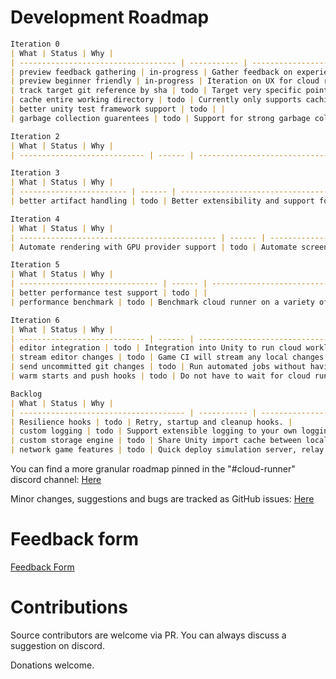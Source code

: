 # Development Roadmap

```md
Iteration 0
| What | Status | Why |
| ----------------------------------- | ----------- | ------------------------------------------------------------- |
| preview feedback gathering | in-progress | Gather feedback on experience using cloud runner. |
| preview beginner friendly | in-progress | Iteration on UX for cloud runner APIs and usability. |
| track target git reference by sha | todo | Target very specific points in git history. |
| cache entire working directory | todo | Currently only supports caching LFS and Unity Library folder. |
| better unity test framework support | todo | |
| garbage collection guarentees | todo | Support for strong garbage collection guarentees. |

Iteration 2
| What | Status | Why |
| ---------------------------- | ------ | ------------------------------------------------------------------- |

Iteration 3
| What | Status | Why |
| ------------------------ | ------ | ------------------------------------------------------- |
| better artifact handling | todo | Better extensibility and support for artifact handling. |

Iteration 4
| What | Status | Why |
| -------------------------------------------- | ------ | ------------------------------------------------------- |
| Automate rendering with GPU provider support | todo | Automate screenshots, video and remote control clients. |

Iteration 5
| What | Status | Why |
| ------------------------------- | ------ | ----------------------------------------------------- |
| better performance test support | todo | |
| performance benchmark | todo | Benchmark cloud runner on a variety of project sizes. |

Iteration 6
| What | Status | Why |
| ---------------------------- | ------ | ------------------------------------------------------------------- |
| editor integration | todo | Integration into Unity to run cloud workloads. |
| stream editor changes | todo | Game CI will stream any local changes to a build machine. |
| send uncommitted git changes | todo | Run automated jobs without having to commit, discover errors early. |
| warm starts and push hooks | todo | Do not have to wait for cloud runner to spin up a new machine. |

Backlog
| What | Status | Why |
| ------------------------------------- | ----------- | ------------------------------------------------------------------- |
| Resilience hooks | todo | Retry, startup and cleanup hooks. |
| custom logging | todo | Support extensible logging to your own loggin service. |
| custom storage engine | todo | Share Unity import cache between local and runners. |
| network game features | todo | Quick deploy simulation server, relay or headless client. |
```

You can find a more granular roadmap pinned in the "#cloud-runner" discord channel:
[Here](https://discord.com/channels/710946343828455455/789631903157583923/967524784659398748)

Minor changes, suggestions and bugs are tracked as GitHub issues:
[Here](https://github.com/game-ci/unity-builder/labels/cloud-runner)

# Feedback form

[Feedback Form](https://forms.gle/3Wg1gGf9FnZ72RiJ9)

# Contributions

Source contributors are welcome via PR. You can always discuss a suggestion on discord.

Donations welcome.
